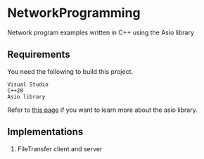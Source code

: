 # NetworkProgramming
Network program examples written in C++ using the Asio library

## Requirements
You need the following to build this project.

    Visual Studio
    C++20
    Asio library

Refer to [this page](https://think-async.com/Asio/) if you want to learn more about the asio library.

## Implementations

1. FileTransfer client and server




